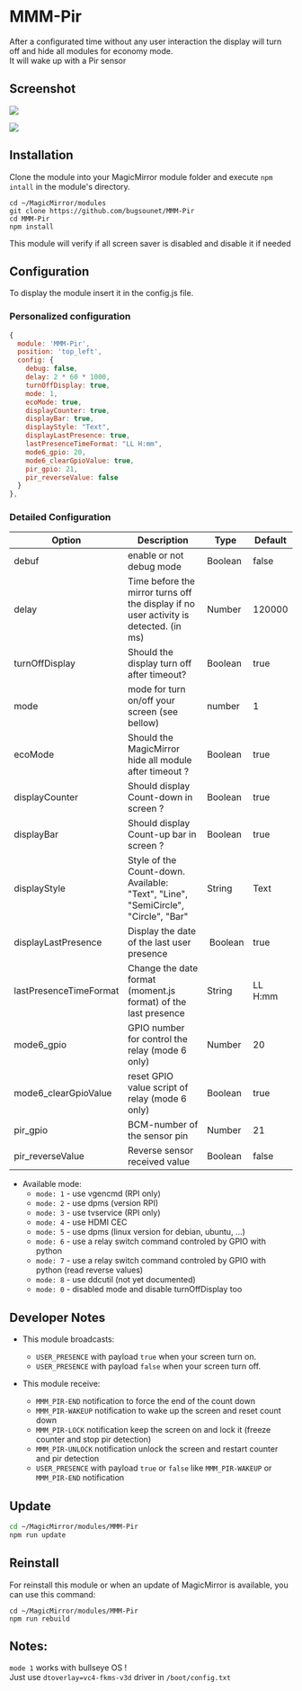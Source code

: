 # MMM-Pir

After a configurated time without any user interaction the display will turn off and hide all modules for economy mode.<br>
It will wake up with a Pir sensor

## Screenshot

![](https://raw.githubusercontent.com/bugsounet/MMM-Pir/dev/screenshot/screenshot.png)

![](https://raw.githubusercontent.com/bugsounet/MMM-Pir/dev/screenshot/screenshot2.png)

## Installation

Clone the module into your MagicMirror module folder and execute `npm intall` in the module's directory.
```
cd ~/MagicMirror/modules
git clone https://github.com/bugsounet/MMM-Pir
cd MMM-Pir
npm install
```

This module will verify if all screen saver is disabled and disable it if needed

## Configuration
To display the module insert it in the config.js file.

### Personalized configuration

```js
{
  module: 'MMM-Pir',
  position: 'top_left',
  config: {
    debug: false,
    delay: 2 * 60 * 1000,
    turnOffDisplay: true,
    mode: 1,
    ecoMode: true,
    displayCounter: true,
    displayBar: true,
    displayStyle: "Text",
    displayLastPresence: true,
    lastPresenceTimeFormat: "LL H:mm",
    mode6_gpio: 20,
    mode6_clearGpioValue: true,
    pir_gpio: 21,
    pir_reverseValue: false
  }
},
```

### Detailed Configuration

 | Option  | Description | Type | Default |
 | ------- | --- | --- | --- |
 | debuf | enable or not debug mode | Boolean | false |
 | delay | Time before the mirror turns off the display if no user activity is detected. (in ms) | Number | 120000 |
 | turnOffDisplay | Should the display turn off after timeout? | Boolean | true |
 | mode | mode for turn on/off your screen (see bellow) | number | 1 |
 | ecoMode | Should the MagicMirror hide all module after timeout ? | Boolean | true |
 | displayCounter | Should display Count-down in screen ? | Boolean | true |
 | displayBar| Should display Count-up bar in screen ? | Boolean | true |
 | displayStyle| Style of the Count-down. Available: "Text", "Line", "SemiCircle", "Circle", "Bar" | String | Text |
 | displayLastPresence| Display the date of the last user presence | Boolean | true |
 | lastPresenceTimeFormat| Change the date format (moment.js format) of the last presence | String | LL H:mm |
 | mode6_gpio| GPIO number for control the relay (mode 6 only) | Number | 20 |
 | mode6_clearGpioValue| reset GPIO value script of relay (mode 6 only) | Boolean | true |
 | pir_gpio | BCM-number of the sensor pin | Number | 21 |
 | pir_reverseValue | Reverse sensor received value | Boolean | false |

 * Available mode:
   - `mode: 1` - use vgencmd (RPI only)
   - `mode: 2` - use dpms (version RPI)
   - `mode: 3` - use tvservice (RPI only)
   - `mode: 4` - use HDMI CEC
   - `mode: 5` - use dpms (linux version for debian, ubuntu, ...)
   - `mode: 6` - use a relay switch command controled by GPIO with python
   - `mode: 7` - use a relay switch command controled by GPIO with python (read reverse values)
   - `mode: 8` - use ddcutil (not yet documented)
   - `mode: 0` - disabled mode and disable turnOffDisplay too

## Developer Notes

- This module broadcasts:

  * `USER_PRESENCE` with payload `true` when your screen turn on.
  * `USER_PRESENCE` with payload `false` when your screen turn off.

- This module receive:

  * `MMM_PIR-END` notification to force the end of the count down
  * `MMM_PIR-WAKEUP` notification to wake up the screen and reset count down
  * `MMM_PIR-LOCK` notification keep the screen on and lock it (freeze counter and stop pir detection) 
  * `MMM_PIR-UNLOCK` notification unlock the screen and restart counter and pir detection
  * `USER_PRESENCE` with payload `true` or `false` like `MMM_PIR-WAKEUP` or `MMM_PIR-END` notification

## Update
```sh
cd ~/MagicMirror/modules/MMM-Pir
npm run update
```

## Reinstall
For reinstall this module or when an update of MagicMirror is available, you can use this command:

```
cd ~/MagicMirror/modules/MMM-Pir
npm run rebuild
```
 ## Notes: 
 `mode 1` works with bullseye OS !<br>
 Just use `dtoverlay=vc4-fkms-v3d` driver in `/boot/config.txt`
